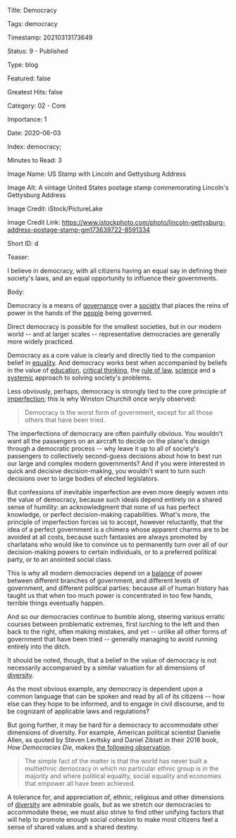 Title:  Democracy

Tags:   democracy

Timestamp: 20210313173649

Status: 9 - Published

Type:   blog

Featured: false

Greatest Hits: false

Category: 02 - Core

Importance: 1

Date:   2020-06-03

Index:  democracy; 

Minutes to Read: 3

Image Name: US Stamp with Lincoln and Gettysburg Address

Image Alt: A vintage United States postage stamp commemorating Lincoln's Gettysburg Address

Image Credit: iStock/PictureLake

Image Credit Link: https://www.istockphoto.com/photo/lincoln-gettysburg-address-postage-stamp-gm173639722-8591334

Short ID: d

Teaser:

I believe in democracy, with all citizens having an equal say in defining their society's laws, and an equal opportunity to influence their governments.


Body:

Democracy is a means of [governance][] over a [society][] that places the reins of power in the hands of the [people][humanism] being governed. 

Direct democracy is possible for the smallest societies, but in our modern world -- and at larger scales -- representative democracies are generally more widely practiced. 

Democracy as a core value is clearly and directly tied to the companion belief in [equality][]. And democracy works best when accompanied by beliefs in the value of [education][], [critical thinking][ct], the [rule of law][rol], [science][] and a [systemic][] approach to solving society's problems. 

Less obviously, perhaps, democracy is strongly tied to the core principle of [imperfection][]; this is why Winston Churchill once wryly observed:

> Democracy is the worst form of government, except for all those others that have been tried.

The imperfections of democracy are often painfully obvious. You wouldn't want all the passengers on an aircraft to decide on the plane's design through a democratic process -- why leave it up to all of society's passengers to collectively second-guess decisions about how to best run our large and complex modern governments? And if you were interested in quick and decisive decision-making, you wouldn't want to turn such decisions over to large bodies of elected legislators. 

But confessions of inevitable imperfection are even more deeply woven into the value of democracy, because such ideals depend entirely on a shared sense of humility: an acknowledgment that none of us has perfect knowledge, or perfect decision-making capabilities. What's more, the principle of imperfection forces us to accept, however reluctantly, that the idea of a perfect government is a chimera whose apparent charms are to be avoided at all costs, because such fantasies are always promoted by charlatans who would like to convince us to permanently turn over all of our decision-making powers to certain individuals, or to a preferred political party, or to an anointed social class. 

This is why all modern democracies depend on a [balance][] of power between different branches of government, and different levels of government, and different political parties: because all of human history has taught us that when too much power is concentrated in too few hands, terrible things eventually happen.

And so our democracies continue to bumble along, steering various erratic courses between problematic extremes, first lurching to the left and then back to the right, often making mistakes, and yet -- unlike all other forms of government that have been tried -- generally managing to avoid running entirely into the ditch.  

It should be noted, though, that a belief in the value of democracy is not necessarily accompanied by a similar valuation for all dimensions of [diversity][].   

As the most obvious example, any democracy is dependent upon a common language that can be spoken and read by all of its citizens -- how else can they hope to be informed, and to engage in civil discourse, and to be cognizant of applicable laws and regulations? 

But going further, it may be hard for a democracy to accommodate other dimensions of diversity. For example, American political scientist Danielle Allen, as quoted by Steven Levitsky and Daniel Ziblatt in their 2018 book, *How Democracies Die*, makes [the following observation][allen]. 

> The simple fact of the matter is that the world has never built a multiethnic democracy in which no particular ethnic group is in the majority and where political equality, social equality and economies that empower all have been achieved. 

A tolerance for, and appreciation of, ethnic, religious and other dimensions of [diversity][] are admirable goals, but as we stretch our democracies to accommodate these, we must also strive to find other unifying factors that will help to promote enough social cohesion to make most citizens feel a sense of shared values and a shared destiny. 

[allen]: https://www.washingtonpost.com/opinions/charlottesville-is-not-the-continuation-of-an-old-fight-it-is-something-new/2017/08/13/971812f6-8029-11e7-b359-15a3617c767b_story.html

[balance]: ../../tags/balance.html

[ct]: ../../tags/critical-thinking.html

[democracy]: ../../tags/democracy.html

[diversity]: ../../tags/diversity.html

[education]: ../../tags/education.html

[equality]: ../../tags/equality.html

[imperfection]: ../../tags/imperfection.html

[rol]: ../../tags/rule-of-law.html

[science]: ../../tags/science.html

[systemic]: ../../tags/systemic.html

[governance]: ../../tags/governance.html

[society]: ../../tags/society.html

[humanism]: ../../tags/humanism.html
